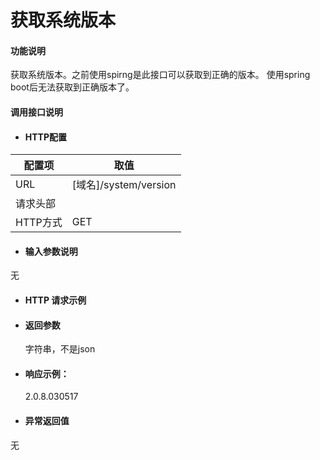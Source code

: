 # 获取系统版本

#### 功能说明

获取系统版本。之前使用spirng是此接口可以获取到正确的版本。
使用spring boot后无法获取到正确版本了。



#### 调用接口说明

* #### HTTP配置

| 配置项 | 取值 |
| --- | --- |
| URL | \[域名\]/system/version |
| 请求头部 |  |
| HTTP方式 | GET |

* #### 输入参数说明

无

* #### HTTP 请求示例
* #### 返回参数

  字符串，不是json 

* #### 响应示例：

  2.0.8.030517

* #### 异常返回值
无



